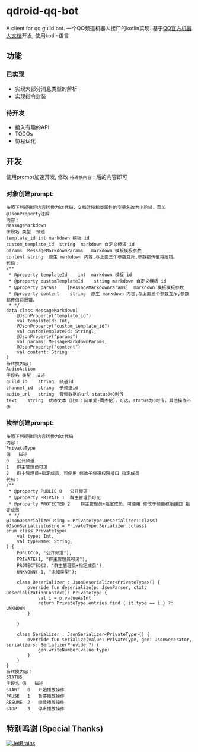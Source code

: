 # qdroid-qq-bot

A client for qq guild bot. 一个QQ频道机器人接口的kotlin实现.
基于[QQ官方机器人文档](https://bot.q.qq.com/wiki/)开发, 使用kotlin语言

## 功能

### 已实现
- 实现大部分消息类型的解析
- 实现指令封装
### 待开发
- 接入有趣的API
- TODOs
- 协程优化

## 开发

使用prompt加速开发, 修改 `待转换内容：`后的内容即可

### 对象创建prompt:

```text
按照下列规律将内容转换为kt代码，文档注释和类属性的变量名改为小驼峰，需加@JsonProperty注解
内容：
MessageMarkdown
字段名	类型	描述
template_id	int	markdown 模板 id
custom_template_id	string	markdown 自定义模板 id
params	MessageMarkdownParams	markdown 模板模板参数
content	string	原生 markdown 内容,与上面三个参数互斥,参数都传值将报错。
代码：
/**
 * @property templateId    int	markdown 模板 id
 * @property customTemplateId    string	markdown 自定义模板 id
 * @property params    [MessageMarkdownParams]	markdown 模板模板参数
 * @property content    string	原生 markdown 内容,与上面三个参数互斥,参数都传值将报错。
 * */
data class MessageMarkdown(
    @JsonProperty("template_id")
    val templateId: Int,
    @JsonProperty("custom_template_id")
    val customTemplateId: Stringl,
    @JsonProperty("params")
    val params: MessageMarkdownParams,
    @JsonProperty("content")
    val content: String
)
待转换内容：
AudioAction
字段名	类型	描述
guild_id	string	频道id
channel_id	string	子频道id
audio_url	string	音频数据的url status为0时传
text	string	状态文本（比如：简单爱-周杰伦），可选，status为0时传，其他操作不传
```

### 枚举创建prompt:

```text
按照下列规律将内容转换为kt代码
内容：
PrivateType
值	描述
0	公开频道
1	群主管理员可见
2	群主管理员+指定成员，可使用 修改子频道权限接口 指定成员
代码：
/**
 * @property PUBLIC 0	公开频道
 * @property PRIVATE 1	群主管理员可见
 * @property PROTECTED 2	群主管理员+指定成员，可使用 修改子频道权限接口 指定成员
 * */
@JsonDeserialize(using = PrivateType.Deserializer::class)
@JsonSerialize(using = PrivateType.Serializer::class)
enum class PrivateType(
    val type: Int,
    val typeName: String,
) {
    PUBLIC(0, "公开频道"),
    PRIVATE(1, "群主管理员可见"),
    PROTECTED(2, "群主管理员+指定成员"),
    UNKNOWN(-1, "未知类型");

    class Deserializer : JsonDeserializer<PrivateType>() {
        override fun deserialize(p: JsonParser, ctxt: DeserializationContext): PrivateType {
            val i = p.valueAsInt
            return PrivateType.entries.find { it.type == i } ?: UNKNOWN
        }

    }

    class Serializer : JsonSerializer<PrivateType>() {
        override fun serialize(value: PrivateType, gen: JsonGenerator, serializers: SerializerProvider?) {
            gen.writeNumber(value.type)
        }
    }
}
待转换内容：
STATUS
字段名	值	描述
START	0	开始播放操作
PAUSE	1	暂停播放操作
RESUME	2	继续播放操作
STOP	3	停止播放操作
```

## 特别鸣谢 (Special Thanks)

[![JetBrains](https://resources.jetbrains.com/storage/products/company/brand/logos/jb_beam.svg)](https://www.jetbrains.com/idea/)
